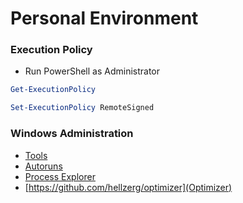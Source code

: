 # Personal Environment

### Execution Policy

- Run PowerShell as Administrator

```powershell
Get-ExecutionPolicy
```

```powershell
Set-ExecutionPolicy RemoteSigned
```

### Windows Administration

- [Tools](https://learn.microsoft.com/en-us/sysinternals/downloads/)
- [Autoruns](https://learn.microsoft.com/en-us/sysinternals/downloads/autoruns)
- [Process Explorer](https://learn.microsoft.com/en-us/sysinternals/downloads/process-explorer)
- [https://github.com/hellzerg/optimizer](Optimizer)

